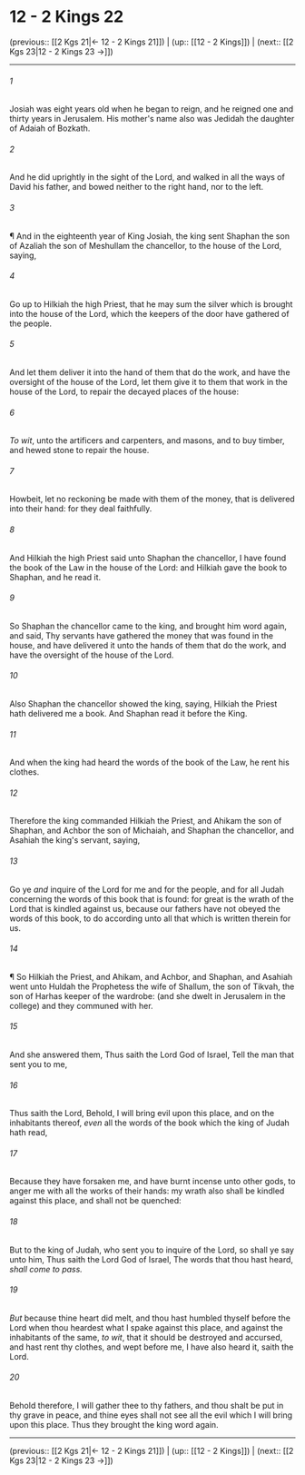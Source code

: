 # 12 - 2 Kings 22

(previous:: [[2 Kgs 21|← 12 - 2 Kings 21]]) | (up:: [[12 - 2 Kings]]) | (next:: [[2 Kgs 23|12 - 2 Kings 23 →]])

***


###### 1 
Josiah was eight years old when he began to reign, and he reigned one and thirty years in Jerusalem. His mother's name also was Jedidah the daughter of Adaiah of Bozkath. 

###### 2 
And he did uprightly in the sight of the Lord, and walked in all the ways of David his father, and bowed neither to the right hand, nor to the left. 

###### 3 
¶ And in the eighteenth year of King Josiah, the king sent Shaphan the son of Azaliah the son of Meshullam the chancellor, to the house of the Lord, saying, 

###### 4 
Go up to Hilkiah the high Priest, that he may sum the silver which is brought into the house of the Lord, which the keepers of the door have gathered of the people. 

###### 5 
And let them deliver it into the hand of them that do the work, and have the oversight of the house of the Lord, let them give it to them that work in the house of the Lord, to repair the decayed places of the house: 

###### 6 
_To wit_, unto the artificers and carpenters, and masons, and to buy timber, and hewed stone to repair the house. 

###### 7 
Howbeit, let no reckoning be made with them of the money, that is delivered into their hand: for they deal faithfully. 

###### 8 
And Hilkiah the high Priest said unto Shaphan the chancellor, I have found the book of the Law in the house of the Lord: and Hilkiah gave the book to Shaphan, and he read it. 

###### 9 
So Shaphan the chancellor came to the king, and brought him word again, and said, Thy servants have gathered the money that was found in the house, and have delivered it unto the hands of them that do the work, and have the oversight of the house of the Lord. 

###### 10 
Also Shaphan the chancellor showed the king, saying, Hilkiah the Priest hath delivered me a book. And Shaphan read it before the King. 

###### 11 
And when the king had heard the words of the book of the Law, he rent his clothes. 

###### 12 
Therefore the king commanded Hilkiah the Priest, and Ahikam the son of Shaphan, and Achbor the son of Michaiah, and Shaphan the chancellor, and Asahiah the king's servant, saying, 

###### 13 
Go ye _and_ inquire of the Lord for me and for the people, and for all Judah concerning the words of this book that is found: for great is the wrath of the Lord that is kindled against us, because our fathers have not obeyed the words of this book, to do according unto all that which is written therein for us. 

###### 14 
¶ So Hilkiah the Priest, and Ahikam, and Achbor, and Shaphan, and Asahiah went unto Huldah the Prophetess the wife of Shallum, the son of Tikvah, the son of Harhas keeper of the wardrobe: (and she dwelt in Jerusalem in the college) and they communed with her. 

###### 15 
And she answered them, Thus saith the Lord God of Israel, Tell the man that sent you to me, 

###### 16 
Thus saith the Lord, Behold, I will bring evil upon this place, and on the inhabitants thereof, _even_ all the words of the book which the king of Judah hath read, 

###### 17 
Because they have forsaken me, and have burnt incense unto other gods, to anger me with all the works of their hands: my wrath also shall be kindled against this place, and shall not be quenched: 

###### 18 
But to the king of Judah, who sent you to inquire of the Lord, so shall ye say unto him, Thus saith the Lord God of Israel, The words that thou hast heard, _shall come to pass._ 

###### 19 
_But_ because thine heart did melt, and thou hast humbled thyself before the Lord when thou heardest what I spake against this place, and against the inhabitants of the same, _to wit_, that it should be destroyed and accursed, and hast rent thy clothes, and wept before me, I have also heard it, saith the Lord. 

###### 20 
Behold therefore, I will gather thee to thy fathers, and thou shalt be put in thy grave in peace, and thine eyes shall not see all the evil which I will bring upon this place. Thus they brought the king word again.

***

(previous:: [[2 Kgs 21|← 12 - 2 Kings 21]]) | (up:: [[12 - 2 Kings]]) | (next:: [[2 Kgs 23|12 - 2 Kings 23 →]])
